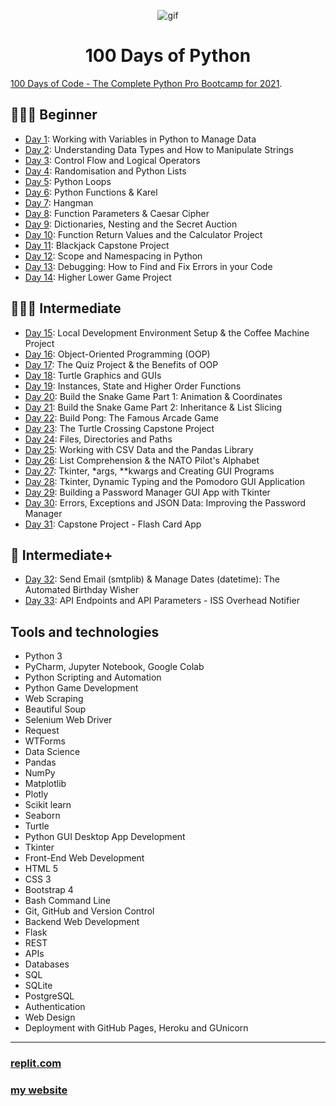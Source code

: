 <p align="center">
    <img width="" src="https://media.giphy.com/media/3o6Ztp9sgPwz71EIne/giphy.gif" align="center" alt="gif" />
    <h1 align="center">100 Days of Python 
    </h1>
</p>


[100 Days of Code - The Complete Python Pro Bootcamp for 2021](https://www.udemy.com/course/100-days-of-code). 

## 👨🏻‍🎓 Beginner
- [Day 1](001_Beginner/Day001): Working with Variables in Python to Manage Data
- [Day 2](001_Beginner/Day002): Understanding Data Types and How to Manipulate Strings
- [Day 3](001_Beginner/Day003): Control Flow and Logical Operators
- [Day 4](001_Beginner/Day004): Randomisation and Python Lists
- [Day 5](001_Beginner/Day005): Python Loops
- [Day 6](001_Beginner/Day006): Python Functions & Karel
- [Day 7](001_Beginner/Day007): Hangman
- [Day 8](001_Beginner/Day008): Function Parameters & Caesar Cipher
- [Day 9](001_Beginner/Day009): Dictionaries, Nesting and the Secret Auction
- [Day 10](001_Beginner/Day010): Function Return Values and the Calculator Project
- [Day 11](001_Beginner/Day011): Blackjack Capstone Project
- [Day 12](001_Beginner/Day012): Scope and Namespacing in Python
- [Day 13](001_Beginner/Day013): Debugging: How to Find and Fix Errors in your Code
- [Day 14](001_Beginner/Day014): Higher Lower Game Project
## 🏋🏻‍♂️ Intermediate
- [Day 15](002_Intermediate/Day015): Local Development Environment Setup & the Coffee Machine Project
- [Day 16](002_Intermediate/Day016): Object-Oriented Programming (OOP)
- [Day 17](002_Intermediate/Day017): The Quiz Project & the Benefits of OOP
- [Day 18](002_Intermediate/Day018): Turtle Graphics and GUIs
- [Day 19](002_Intermediate/Day019): Instances, State and Higher Order Functions
- [Day 20](002_Intermediate/Day020): Build the Snake Game Part 1: Animation & Coordinates
- [Day 21](002_Intermediate/Day021): Build the Snake Game Part 2: Inheritance & List Slicing
- [Day 22](002_Intermediate/Day022): Build Pong: The Famous Arcade Game
- [Day 23](002_Intermediate/Day023): The Turtle Crossing Capstone Project
- [Day 24](002_Intermediate/Day024): Files, Directories and Paths
- [Day 25](002_Intermediate/Day025): Working with CSV Data and the Pandas Library
- [Day 26](002_Intermediate/Day026): List Comprehension & the NATO Pilot's Alphabet
- [Day 27](002_Intermediate/Day027): Tkinter, *args, **kwargs and Creating GUI Programs
- [Day 28](002_Intermediate/Day028): Tkinter, Dynamic Typing and the Pomodoro GUI Application
- [Day 29](002_Intermediate/Day029): Building a Password Manager GUI App with Tkinter
- [Day 30](002_Intermediate/Day030): Errors, Exceptions and JSON Data: Improving the Password Manager
- [Day 31](002_Intermediate/Day031): Capstone Project - Flash Card App
## 💪 Intermediate+
- [Day 32](003_Intermediate+/Day032): Send Email (smtplib) & Manage Dates (datetime): The Automated Birthday Wisher
- [Day 33](003_Intermediate+/Day033): API Endpoints and API Parameters - ISS Overhead Notifier
## Tools and technologies

- Python 3
- PyCharm, Jupyter Notebook, Google Colab
- Python Scripting and Automation
- Python Game Development
- Web Scraping
- Beautiful Soup
- Selenium Web Driver
- Request
- WTForms
- Data Science
- Pandas
- NumPy
- Matplotlib
- Plotly
- Scikit learn
- Seaborn
- Turtle
- Python GUI Desktop App Development
- Tkinter
- Front-End Web Development
- HTML 5
- CSS 3
- Bootstrap 4
- Bash Command Line
- Git, GitHub and Version Control
- Backend Web Development
- Flask
- REST
- APIs
- Databases
- SQL
- SQLite
- PostgreSQL
- Authentication
- Web Design
- Deployment with GitHub Pages, Heroku and GUnicorn

---

### [replit.com](https://replit.com/@khatab79) 
### [my website](https://kaldaghistani.com/)

